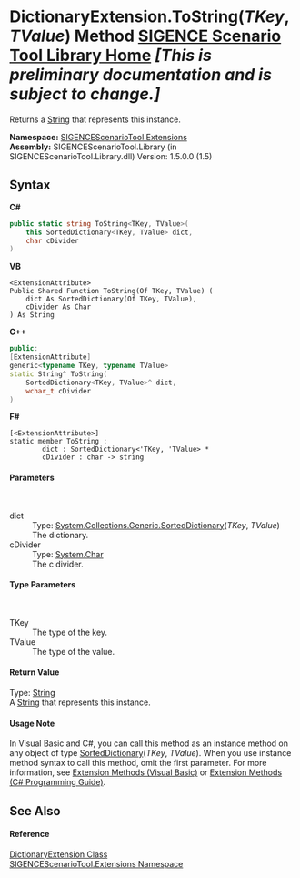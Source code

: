 # DictionaryExtension.ToString(*TKey*, *TValue*) Method <a href="https://github.com/ObiWanLansi/SIGENCE-Scenario-Tool">SIGENCE Scenario Tool Library Home</a> _**\[This is preliminary documentation and is subject to change.\]**_

Returns a <a href="http://msdn2.microsoft.com/en-us/library/s1wwdcbf" target="_blank">String</a> that represents this instance.

**Namespace:**&nbsp;<a href="f2af11f5-ae9d-3dcc-a4a9-ba07a037925f.md">SIGENCEScenarioTool.Extensions</a><br />**Assembly:**&nbsp;SIGENCEScenarioTool.Library (in SIGENCEScenarioTool.Library.dll) Version: 1.5.0.0 (1.5)

## Syntax

**C#**<br />
``` C#
public static string ToString<TKey, TValue>(
	this SortedDictionary<TKey, TValue> dict,
	char cDivider
)

```

**VB**<br />
``` VB
<ExtensionAttribute>
Public Shared Function ToString(Of TKey, TValue) ( 
	dict As SortedDictionary(Of TKey, TValue),
	cDivider As Char
) As String
```

**C++**<br />
``` C++
public:
[ExtensionAttribute]
generic<typename TKey, typename TValue>
static String^ ToString(
	SortedDictionary<TKey, TValue>^ dict, 
	wchar_t cDivider
)
```

**F#**<br />
``` F#
[<ExtensionAttribute>]
static member ToString : 
        dict : SortedDictionary<'TKey, 'TValue> * 
        cDivider : char -> string 

```


#### Parameters
&nbsp;<dl><dt>dict</dt><dd>Type: <a href="http://msdn2.microsoft.com/en-us/library/f7fta44c" target="_blank">System.Collections.Generic.SortedDictionary</a>(*TKey*, *TValue*)<br />The dictionary.</dd><dt>cDivider</dt><dd>Type: <a href="http://msdn2.microsoft.com/en-us/library/k493b04s" target="_blank">System.Char</a><br />The c divider.</dd></dl>

#### Type Parameters
&nbsp;<dl><dt>TKey</dt><dd>The type of the key.</dd><dt>TValue</dt><dd>The type of the value.</dd></dl>

#### Return Value
Type: <a href="http://msdn2.microsoft.com/en-us/library/s1wwdcbf" target="_blank">String</a><br />A <a href="http://msdn2.microsoft.com/en-us/library/s1wwdcbf" target="_blank">String</a> that represents this instance.

#### Usage Note
In Visual Basic and C#, you can call this method as an instance method on any object of type <a href="http://msdn2.microsoft.com/en-us/library/f7fta44c" target="_blank">SortedDictionary</a>(*TKey*, *TValue*). When you use instance method syntax to call this method, omit the first parameter. For more information, see <a href="http://msdn.microsoft.com/en-us/library/bb384936.aspx">Extension Methods (Visual Basic)</a> or <a href="http://msdn.microsoft.com/en-us/library/bb383977.aspx">Extension Methods (C# Programming Guide)</a>.

## See Also


#### Reference
<a href="fad9f38d-4408-43b2-763a-5dd0dacf6b42.md">DictionaryExtension Class</a><br /><a href="f2af11f5-ae9d-3dcc-a4a9-ba07a037925f.md">SIGENCEScenarioTool.Extensions Namespace</a><br />